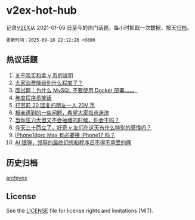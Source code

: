# v2ex-hot-hub

 记录[V2EX](https://www.v2ex.com/)从 2021-01-06 日至今的热门话题。每小时抓取一次数据，按天[归档](archives)。

`更新时间：2025-09-18 22:12:28 +0800`

## 热议话题

1. [关于我买和卖 v 币的说明](https://www.v2ex.com/t/1160134)
1. [大家消费降级到什么程度了？](https://www.v2ex.com/t/1160070)
1. [面试题：为什么 MySQL 不要使用 Docker 部署。。。。](https://www.v2ex.com/t/1160112)
1. [年度程序员笑话](https://www.v2ex.com/t/1160205)
1. [打赏前 20 回复的朋友一人 20V 币](https://www.v2ex.com/t/1160215)
1. [相亲遇到的一些问题，希望大家指点迷津](https://www.v2ex.com/t/1160089)
1. [当你压力大但又不会抽烟的时候，你会干吗？](https://www.v2ex.com/t/1160175)
1. [今天三十而立了，好奇 v 友们在这天有什么特别的感悟吗？](https://www.v2ex.com/t/1160102)
1. [iPhone14pro Max 有必要换 iPhone17 吗？](https://www.v2ex.com/t/1160081)
1. [AI 银弹，领导的最终幻想和程序员不得不承受的痛](https://www.v2ex.com/t/1160144)

## 历史归档

[archives](archives)

## License

See the [LICENSE](LICENSE) file for license rights and limitations (MIT).
